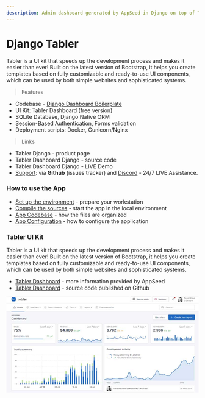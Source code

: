 ```yaml
---
description: Admin dashboard generated by AppSeed in Django on top of Tabler Dashboard.
---
```


# Django Tabler

Tabler is a UI kit that speeds up the development process and makes it easier than ever! Built on the latest version of Bootstrap, it helps you create templates based on fully customizable and ready-to-use UI components, which can be used by both simple websites and sophisticated systems. 

> Features

* Codebase - [Django Dashboard Boilerplate](../../boilerplate-code/django-dashboard.md)
* UI Kit: Tabler Dashboard \(free version\)  
* SQLite Database, Django Native ORM
* Session-Based Authentication, Forms validation
* Deployment scripts: Docker, Gunicorn/Nginx 

> Links

* Tabler Django - product page
* Tabler Dashboard Django - source code
* Tabler Dashboard Django - LIVE Demo
* [Support](https://appseed.us/support):  via **Github** \(issues tracker\) and [Discord](https://discord.gg/fZC6hup) - 24/7 LIVE Assistance. 



### How to use the App

* [Set up the environment](../../boilerplate-code/django-dashboard.md#environment-1) - prepare your workstation
* [Compile the sources](../../boilerplate-code/django-dashboard.md#build-the-app-1) - start the app in the local environment
* [App Codebase](../../boilerplate-code/django-dashboard.md#app-codebase) - how the files are organized
* [App Configuration](../../boilerplate-code/django-dashboard.md#app-configuration) - how to configure the application



### Tabler UI Kit

Tabler is a UI kit that speeds up the development process and makes it easier than ever! Built on the latest version of Bootstrap, it helps you create templates based on fully customizable and ready-to-use UI components, which can be used by both simple websites and sophisticated systems. 

* [Tabler Dashboard](../../content/bootstrap-template/tabler.md) - more information provided by AppSeed
* [Tabler Dashboard](https://github.com/admin-dashboards/bootstrap-template-tabler) - source code published on Github 

![Tabler Dashboard - Open-source Template.](../../.gitbook/assets/docs-cover-tabler.jpg)

